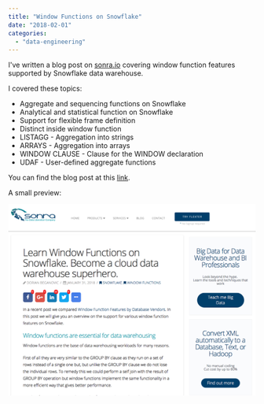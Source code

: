 ```yaml
---
title: "Window Functions on Snowflake"
date: "2018-02-01"
categories: 
  - "data-engineering"
---
```


I've written a blog post on [sonra.io](https://sonra.io) covering window function features supported by Snowflake data warehouse.

I covered these topics:

- Aggregate and sequencing functions on Snowflake
- Analytical and statistical function on Snowflake
- Support for flexible frame definition
- Distinct inside window function
- LISTAGG - Aggregation into strings
- ARRAYS - Aggregation into arrays
- WINDOW CLAUSE - Clause for the WINDOW declaration
- UDAF - User-defined aggregate functions

You can find the blog post at this [link](https://sonra.io/2018/01/31/learn-window-functions-snowflake-become-cloud-data-warehouse-superhero/).

A small preview:

![Screen Shot 2018-02-11 at 16.16.31.png](assets/img/old_blog_post_images/screen-shot-2018-02-11-at-16-16-31.png)
